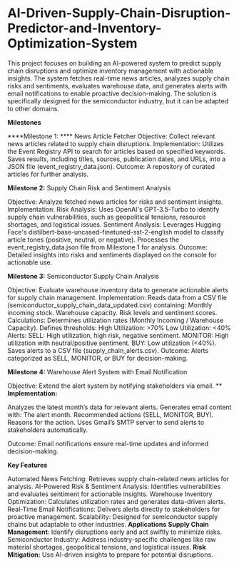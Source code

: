 # AI-Driven-Supply-Chain-Disruption-Predictor-and-Inventory-Optimization-System

This project focuses on building an AI-powered system to predict supply chain disruptions and optimize inventory management with actionable insights. The system fetches real-time news articles, analyzes supply chain risks and sentiments, evaluates warehouse data, and generates alerts with email notifications to enable proactive decision-making. The solution is specifically designed for the semiconductor industry, but it can be adapted to other domains.

**Milestones**

****Milestone 1: ****
News Article Fetcher
Objective: Collect relevant news articles related to supply chain disruptions.
Implementation:
Utilizes the Event Registry API to search for articles based on specified keywords.
Saves results, including titles, sources, publication dates, and URLs, into a JSON file (event_registry_data.json).
Outcome:
A repository of curated articles for further analysis.

**Milestone 2:** Supply Chain Risk and Sentiment Analysis

Objective: Analyze fetched news articles for risks and sentiment insights.
Implementation:
Risk Analysis: Uses OpenAI's GPT-3.5-Turbo to identify supply chain vulnerabilities, such as geopolitical tensions, resource shortages, and logistical issues.
Sentiment Analysis: Leverages Hugging Face's distilbert-base-uncased-finetuned-sst-2-english model to classify article tones (positive, neutral, or negative).
Processes the event_registry_data.json file from Milestone 1 for analysis.
Outcome:
Detailed insights into risks and sentiments displayed on the console for actionable use.

**Milestone 3:** Semiconductor Supply Chain Analysis

Objective: Evaluate warehouse inventory data to generate actionable alerts for supply chain management.
Implementation:
Reads data from a CSV file (semiconductor_supply_chain_data_updated.csv) containing:
Monthly incoming stock.
Warehouse capacity.
Risk levels and sentiment scores.
Calculations:
Determines utilization rates (Monthly Incoming / Warehouse Capacity).
Defines thresholds:
High Utilization: >70%
Low Utilization: <40%
Alerts:
SELL: High utilization, high risk, negative sentiment.
MONITOR: High utilization with neutral/positive sentiment.
BUY: Low utilization (<40%).
Saves alerts to a CSV file (supply_chain_alerts.csv).
Outcome:
Alerts categorized as SELL, MONITOR, or BUY for decision-making.

**Milestone 4:** Warehouse Alert System with Email Notification

Objective: Extend the alert system by notifying stakeholders via email.
**
**Implementation:**

Analyzes the latest month’s data for relevant alerts.
Generates email content with:
The alert month.
Recommended actions (SELL, MONITOR, BUY).
Reasons for the action.
Uses Gmail’s SMTP server to send alerts to stakeholders automatically.

Outcome:
Email notifications ensure real-time updates and informed decision-making.

**Key Features**

Automated News Fetching: Retrieves supply chain-related news articles for analysis.
AI-Powered Risk & Sentiment Analysis: Identifies vulnerabilities and evaluates sentiment for actionable insights.
Warehouse Inventory Optimization: Calculates utilization rates and generates data-driven alerts.
Real-Time Email Notifications: Delivers alerts directly to stakeholders for proactive management.
Scalability: Designed for semiconductor supply chains but adaptable to other industries.
**Applications**
**Supply Chain Management**: Identify disruptions early and act swiftly to minimize risks.
Semiconductor Industry: Address industry-specific challenges like raw material shortages, geopolitical tensions, and logistical issues.
**Risk Mitigation:** Use AI-driven insights to prepare for potential disruptions.
